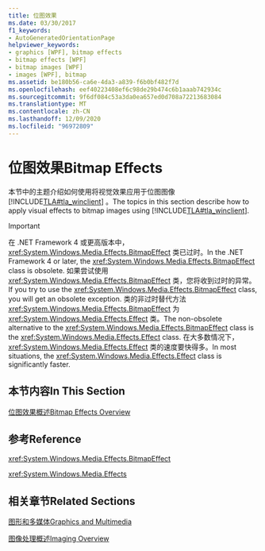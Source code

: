 ```yaml
---
title: 位图效果
ms.date: 03/30/2017
f1_keywords:
- AutoGeneratedOrientationPage
helpviewer_keywords:
- graphics [WPF], bitmap effects
- bitmap effects [WPF]
- bitmap images [WPF]
- images [WPF], bitmap
ms.assetid: be180b56-ca6e-4da3-a839-f6b0bf482f7d
ms.openlocfilehash: eef40223408ef6c98de29b474c6b1aaab742934c
ms.sourcegitcommit: 9f6df084c53a3da0ea657ed0d708a72213683084
ms.translationtype: MT
ms.contentlocale: zh-CN
ms.lasthandoff: 12/09/2020
ms.locfileid: "96972809"
---
```

# <a name="bitmap-effects"></a><span data-ttu-id="08f4d-102">位图效果</span><span class="sxs-lookup"><span data-stu-id="08f4d-102">Bitmap Effects</span></span>
<span data-ttu-id="08f4d-103">本节中的主题介绍如何使用将视觉效果应用于位图图像 [!INCLUDE[TLA#tla_winclient](../../../includes/tlasharptla-winclient-md.md)] 。</span><span class="sxs-lookup"><span data-stu-id="08f4d-103">The topics in this section describe how to apply visual effects to bitmap images using [!INCLUDE[TLA#tla_winclient](../../../includes/tlasharptla-winclient-md.md)].</span></span>  
  
> [!IMPORTANT]
> <span data-ttu-id="08f4d-104">在 .NET Framework 4 或更高版本中， <xref:System.Windows.Media.Effects.BitmapEffect> 类已过时。</span><span class="sxs-lookup"><span data-stu-id="08f4d-104">In the .NET Framework 4 or later, the <xref:System.Windows.Media.Effects.BitmapEffect> class is obsolete.</span></span> <span data-ttu-id="08f4d-105">如果尝试使用 <xref:System.Windows.Media.Effects.BitmapEffect> 类，您将收到过时的异常。</span><span class="sxs-lookup"><span data-stu-id="08f4d-105">If you try to use the <xref:System.Windows.Media.Effects.BitmapEffect> class, you will get an obsolete exception.</span></span> <span data-ttu-id="08f4d-106">类的非过时替代方法 <xref:System.Windows.Media.Effects.BitmapEffect> 为 <xref:System.Windows.Media.Effects.Effect> 类。</span><span class="sxs-lookup"><span data-stu-id="08f4d-106">The non-obsolete alternative to the <xref:System.Windows.Media.Effects.BitmapEffect> class is the <xref:System.Windows.Media.Effects.Effect> class.</span></span> <span data-ttu-id="08f4d-107">在大多数情况下， <xref:System.Windows.Media.Effects.Effect> 类的速度要快得多。</span><span class="sxs-lookup"><span data-stu-id="08f4d-107">In most situations, the <xref:System.Windows.Media.Effects.Effect> class is significantly faster.</span></span>  
  
## <a name="in-this-section"></a><span data-ttu-id="08f4d-108">本节内容</span><span class="sxs-lookup"><span data-stu-id="08f4d-108">In This Section</span></span>  
 [<span data-ttu-id="08f4d-109">位图效果概述</span><span class="sxs-lookup"><span data-stu-id="08f4d-109">Bitmap Effects Overview</span></span>](bitmap-effects-overview.md)  
  
## <a name="reference"></a><span data-ttu-id="08f4d-110">参考</span><span class="sxs-lookup"><span data-stu-id="08f4d-110">Reference</span></span>  
 <xref:System.Windows.Media.Effects.BitmapEffect>  
  
 <xref:System.Windows.Media.Effects>  
  
## <a name="related-sections"></a><span data-ttu-id="08f4d-111">相关章节</span><span class="sxs-lookup"><span data-stu-id="08f4d-111">Related Sections</span></span>  
 [<span data-ttu-id="08f4d-112">图形和多媒体</span><span class="sxs-lookup"><span data-stu-id="08f4d-112">Graphics and Multimedia</span></span>](index.md)  
  
 [<span data-ttu-id="08f4d-113">图像处理概述</span><span class="sxs-lookup"><span data-stu-id="08f4d-113">Imaging Overview</span></span>](imaging-overview.md)
